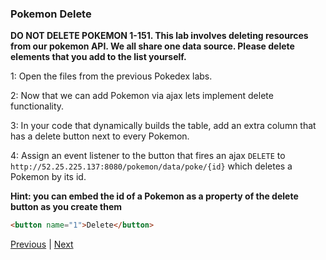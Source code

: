 ### Pokemon Delete  

**DO NOT DELETE POKEMON 1-151. This lab involves deleting resources from our pokemon API. We all share one data source. Please delete elements that you add to the list yourself.**

1: Open the files from the previous Pokedex labs.  

2: Now that we can add Pokemon via ajax lets implement delete functionality.  

3: In your code that dynamically builds the table, add an extra column that has a delete button next to every Pokemon.  

4: Assign an event listener to the button that fires an ajax `DELETE` to `http://52.25.225.137:8080/pokemon/data/poke/{id}` which deletes a Pokemon by its id.  

**Hint: you can embed the id of a Pokemon as a property of the delete button as you create them**

```html
<button name="1">Delete</button>
```

[Previous](pokemonCreate.md) | [Next](example_requests.md)
